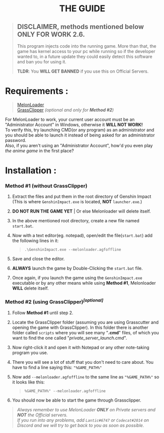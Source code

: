 <div align="center">
  <h1>THE GUIDE</h1>
</div>

> ## **DISCLAIMER**, methods mentioned below **ONLY FOR WORK 2.6**.
>
> This program injects code into the running game. More than that, the game has kernel access to your pc while running so if the developer wanted to, in a future update they could easily detect this software and ban you for using it.
>
> **TLDR**: You **WILL GET BANNED** if you use this on Official Servers.

# Requirements :

> <a href="https://anonfiles.com/P0o9defby2/MelonLoader_rar">MelonLoader</a>  
> <a href="https://github.com/Grasscutters/GrassClipper/releases/tag/v0.9.10">GrassClipper</a> _(optional and only for **Method #2**)_

For MelonLoader to work, your current user account must be an "Administrator Account" in Windows, otherwise it **WILL NOT WORK!**  
To verify this, try launching CMD(or any program) as an administrator and you should be able to launch it instead of being asked for an administrator password.  
Also, if you aren't using an "Administrator Account", how'd you even play _the anime game_ in the first place?

# Installation :

### Method #1 (without GrassClipper)

1. Extract the files and put them in the root directory of Genshin Impact (This is where `GenshinImpact.exe` is located, **NOT** `launcher.exe`.)

2. **DO NOT RUN THE GAME YET** | Or else Melonloader will delete itself.
3. In the above mentioned root directory, create a new file named `start.bat`.
4. Now with a text editor(eg. notepad), open/edit the file(`start.bat`) add the following lines in it:
   > `.\GenshinImpact.exe --melonloader.agfoffline`  
5. Save and close the editor.
6. **ALWAYS** launch the game by Double-Clicking the `start.bat` file.
7. Once again, if you launch the game using the `GenshinImpact.exe` executable or by any other means while using **Method #1**, Melonloader __WILL__ delete itself.

### Method #2 (using GrassClipper)<sup>_[optional]_</sup>

1. Follow **Method #1** until step 2.

2. Locate the GrassClipper folder (assuming you are using Grasscutter and opening the game with GrassClipper). In this folder there is another folder called `scripts` where you will see many "**.cmd**" files, of which you want to find the one called "_private_server_launch.cmd_".
3. Now right-click it and open it with Notepad or any other note-taking program you use.
4. There you will see a lot of stuff that you don't need to care about. You have to find a line saying this: `"%GAME_PATH%"`
5. Now add `--melonloader.agfoffline` to the same line as `"%GAME_PATH%"` so it looks like this:
   > `%GAME_PATH%" --melonloader.agfoffline`  
6. You should now be able to start the game through Grassclipper.

> *Always remember to use MelonLoader __ONLY__ on Private servers and __NOT__ the Official servers.*  
> *If you run into any problems, add `Lantic#6747` or `Codecat#2014` on Discord and we will try to get back to you as soon as possible.*
